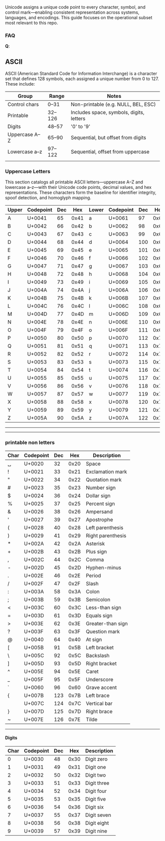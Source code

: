 Unicode assigns a unique code point to every character, symbol, and control mark—enabling consistent representation across systems, languages, and encodings. This guide focuses on the operational subset most relevant to this repo.

### FAQ
**Q**:

## ASCII

ASCII (American Standard Code for Information Interchange) is a character set that defines 128 symbols, each assigned a unique number from 0 to 127. These include:

| Group         | Range  | Notes                                    |
| ------------- | ------ | ---------------------------------------- |
| Control chars | 0–31   | Non-printable (e.g. NULL, BEL, ESC)      |
| Printable     | 32–126 | Includes space, symbols, digits, letters |
| Digits        | 48–57  | '0' to '9'                               |
| Uppercase A–Z | 65–90  | Sequential, but offset from digits       |
| Lowercase a–z | 97–122 | Sequential, offset from uppercase        |
|               |        |                                          |

### Uppercase Letters 
This section catalogs all printable ASCII letters—uppercase A–Z and lowercase a–z—with their Unicode code points, decimal values, and hex representations. These characters form the baseline for identifier integrity, spoof detection, and homoglyph mapping.

| Upper | Codepoint | Dec | Hex  | Lower | Codepoint | Dec | Hex  |
| ----- | --------- | --- | ---- | ----- | --------- | --- | ---- |
| A     | U+0041    | 65  | 0x41 | a     | U+0061    | 97  | 0x61 |
| B     | U+0042    | 66  | 0x42 | b     | U+0062    | 98  | 0x62 |
| C     | U+0043    | 67  | 0x43 | c     | U+0063    | 99  | 0x63 |
| D     | U+0044    | 68  | 0x44 | d     | U+0064    | 100 | 0x64 |
| E     | U+0045    | 69  | 0x45 | e     | U+0065    | 101 | 0x65 |
| F     | U+0046    | 70  | 0x46 | f     | U+0066    | 102 | 0x66 |
| G     | U+0047    | 71  | 0x47 | g     | U+0067    | 103 | 0x67 |
| H     | U+0048    | 72  | 0x48 | h     | U+0068    | 104 | 0x68 |
| I     | U+0049    | 73  | 0x49 | i     | U+0069    | 105 | 0x69 |
| J     | U+004A    | 74  | 0x4A | j     | U+006A    | 106 | 0x6A |
| K     | U+004B    | 75  | 0x4B | k     | U+006B    | 107 | 0x6B |
| L     | U+004C    | 76  | 0x4C | l     | U+006C    | 108 | 0x6C |
| M     | U+004D    | 77  | 0x4D | m     | U+006D    | 109 | 0x6D |
| N     | U+004E    | 78  | 0x4E | n     | U+006E    | 110 | 0x6E |
| O     | U+004F    | 79  | 0x4F | o     | U+006F    | 111 | 0x6F |
| P     | U+0050    | 80  | 0x50 | p     | U+0070    | 112 | 0x70 |
| Q     | U+0051    | 81  | 0x51 | q     | U+0071    | 113 | 0x71 |
| R     | U+0052    | 82  | 0x52 | r     | U+0072    | 114 | 0x72 |
| S     | U+0053    | 83  | 0x53 | s     | U+0073    | 115 | 0x73 |
| T     | U+0054    | 84  | 0x54 | t     | U+0074    | 116 | 0x74 |
| U     | U+0055    | 85  | 0x55 | u     | U+0075    | 117 | 0x75 |
| V     | U+0056    | 86  | 0x56 | v     | U+0076    | 118 | 0x76 |
| W     | U+0057    | 87  | 0x57 | w     | U+0077    | 119 | 0x77 |
| X     | U+0058    | 88  | 0x58 | x     | U+0078    | 120 | 0x78 |
| Y     | U+0059    | 89  | 0x59 | y     | U+0079    | 121 | 0x79 |
| Z     | U+005A    | 90  | 0x5A | z     | U+007A    | 122 | 0x7A |

---

---

### printable non letters 

| Char | Codepoint | Dec | Hex  | Description        |
|------|-----------|-----|------|--------------------|
| ␣    | U+0020    |  32 | 0x20 | Space              |
| !    | U+0021    |  33 | 0x21 | Exclamation mark   |
| "    | U+0022    |  34 | 0x22 | Quotation mark     |
| #    | U+0023    |  35 | 0x23 | Number sign        |
| $    | U+0024    |  36 | 0x24 | Dollar sign        |
| %    | U+0025    |  37 | 0x25 | Percent sign       |
| &    | U+0026    |  38 | 0x26 | Ampersand          |
| '    | U+0027    |  39 | 0x27 | Apostrophe         |
| (    | U+0028    |  40 | 0x28 | Left parenthesis   |
| )    | U+0029    |  41 | 0x29 | Right parenthesis  |
| *    | U+002A    |  42 | 0x2A | Asterisk           |
| +    | U+002B    |  43 | 0x2B | Plus sign          |
| ,    | U+002C    |  44 | 0x2C | Comma              |
| -    | U+002D    |  45 | 0x2D | Hyphen-minus       |
| .    | U+002E    |  46 | 0x2E | Period             |
| /    | U+002F    |  47 | 0x2F | Slash              |
| :    | U+003A    |  58 | 0x3A | Colon              |
| ;    | U+003B    |  59 | 0x3B | Semicolon          |
| <    | U+003C    |  60 | 0x3C | Less-than sign     |
| =    | U+003D    |  61 | 0x3D | Equals sign        |
| >    | U+003E    |  62 | 0x3E | Greater-than sign  |
| ?    | U+003F    |  63 | 0x3F | Question mark      |
| @    | U+0040    |  64 | 0x40 | At sign            |
| [    | U+005B    |  91 | 0x5B | Left bracket       |
| \    | U+005C    |  92 | 0x5C | Backslash          |
| ]    | U+005D    |  93 | 0x5D | Right bracket      |
| ^    | U+005E    |  94 | 0x5E | Caret              |
| _    | U+005F    |  95 | 0x5F | Underscore         |
| `    | U+0060    |  96 | 0x60 | Grave accent       |
| {    | U+007B    | 123 | 0x7B | Left brace         |
|     | U+007C    | 124 | 0x7C | Vertical bar       |
| }    | U+007D    | 125 | 0x7D | Right brace        |
| ~    | U+007E    | 126 | 0x7E | Tilde              |

---

#### Digits

| Char | Codepoint | Dec | Hex  | Description   |
|------|-----------|-----|------|---------------|
| 0    | U+0030    |  48 | 0x30 | Digit zero    |
| 1    | U+0031    |  49 | 0x31 | Digit one     |
| 2    | U+0032    |  50 | 0x32 | Digit two     |
| 3    | U+0033    |  51 | 0x33 | Digit three   |
| 4    | U+0034    |  52 | 0x34 | Digit four    |
| 5    | U+0035    |  53 | 0x35 | Digit five    |
| 6    | U+0036    |  54 | 0x36 | Digit six     |
| 7    | U+0037    |  55 | 0x37 | Digit seven   |
| 8    | U+0038    |  56 | 0x38 | Digit eight   |
| 9    | U+0039    |  57 | 0x39 | Digit nine    |
